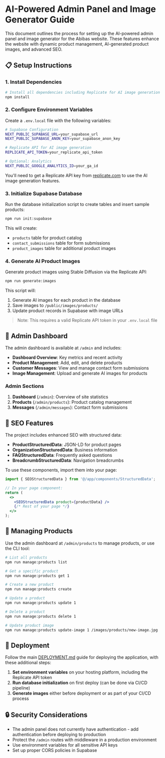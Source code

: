 # AI-Powered Admin Panel and Image Generator Guide

This document outlines the process for setting up the AI-powered admin panel and image generator for the Abibas website. These features enhance the website with dynamic product management, AI-generated product images, and advanced SEO.

## 📋 Setup Instructions

### 1. Install Dependencies

```bash
# Install all dependencies including Replicate for AI image generation
npm install
```

### 2. Configure Environment Variables

Create a `.env.local` file with the following variables:

```bash
# Supabase Configuration
NEXT_PUBLIC_SUPABASE_URL=your_supabase_url
NEXT_PUBLIC_SUPABASE_ANON_KEY=your_supabase_anon_key

# Replicate API for AI image generation
REPLICATE_API_TOKEN=your_replicate_api_token

# Optional: Analytics
NEXT_PUBLIC_GOOGLE_ANALYTICS_ID=your_ga_id
```

You'll need to get a Replicate API key from [replicate.com](https://replicate.com) to use the AI image generation features.

### 3. Initialize Supabase Database

Run the database initialization script to create tables and insert sample products:

```bash
npm run init:supabase
```

This will create:
- `products` table for product catalog
- `contact_submissions` table for form submissions
- `product_images` table for additional product images

### 4. Generate AI Product Images

Generate product images using Stable Diffusion via the Replicate API:

```bash
npm run generate:images
```

This script will:
1. Generate AI images for each product in the database
2. Save images to `/public/images/products/`
3. Update product records in Supabase with image URLs

> Note: This requires a valid Replicate API token in your `.env.local` file

## 🚀 Admin Dashboard

The admin dashboard is available at `/admin` and includes:

- **Dashboard Overview**: Key metrics and recent activity
- **Product Management**: Add, edit, and delete products
- **Customer Messages**: View and manage contact form submissions
- **Image Management**: Upload and generate AI images for products

### Admin Sections

1. **Dashboard** (`/admin`): Overview of site statistics
2. **Products** (`/admin/products`): Product catalog management 
3. **Messages** (`/admin/messages`): Contact form submissions

## 💎 SEO Features

The project includes enhanced SEO with structured data:

- **ProductStructuredData**: JSON-LD for product pages
- **OrganizationStructuredData**: Business information
- **FAQStructuredData**: Frequently asked questions
- **BreadcrumbStructuredData**: Navigation breadcrumbs

To use these components, import them into your page:

```jsx
import { SEOStructuredData } from '@/app/components/StructuredData';

// In your page component:
return (
  <>
    <SEOStructuredData product={productData} />
    {/* Rest of your page */}
  </>
);
```

## 🧪 Managing Products

Use the admin dashboard at `/admin/products` to manage products, or use the CLI tool:

```bash
# List all products
npm run manage:products list

# Get a specific product
npm run manage:products get 1

# Create a new product
npm run manage:products create

# Update a product
npm run manage:products update 1

# Delete a product
npm run manage:products delete 1

# Update product image
npm run manage:products update-image 1 /images/products/new-image.jpg
```

## 🚀 Deployment 

Follow the main [DEPLOYMENT.md](./DEPLOYMENT.md) guide for deploying the application, with these additional steps:

1. **Set environment variables** on your hosting platform, including the Replicate API token
2. **Run database initialization** on first deploy (can be done via CI/CD pipeline)
3. **Generate images** either before deployment or as part of your CI/CD process

## 🔒 Security Considerations

- The admin panel does not currently have authentication - add authentication before deploying to production
- Protect the `/admin` routes with middleware in a production environment
- Use environment variables for all sensitive API keys
- Set up proper CORS policies in Supabase
